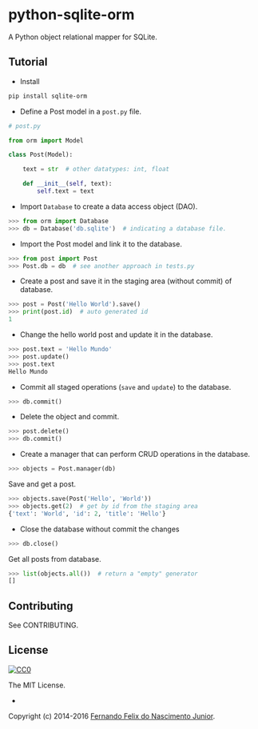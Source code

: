 # python-sqlite-orm

A Python object relational mapper for SQLite.

## Tutorial

* Install

```sh
pip install sqlite-orm
```

* Define a Post model in a `post.py` file.

```py
# post.py

from orm import Model

class Post(Model):

    text = str  # other datatypes: int, float

    def __init__(self, text):
        self.text = text

```

* Import `Database` to create a data access object (DAO).

```py
>>> from orm import Database
>>> db = Database('db.sqlite')  # indicating a database file.
```

* Import the Post model and link it to the database.

```py
>>> from post import Post
>>> Post.db = db  # see another approach in tests.py
```

* Create a post and save it in the staging area (without commit) of database.

```py
>>> post = Post('Hello World').save()
>>> print(post.id)  # auto generated id
1
```

* Change the hello world post and update it in the database.

```py
>>> post.text = 'Hello Mundo'
>>> post.update()
>>> post.text
Hello Mundo
```

* Commit all staged operations (`save` and `update`) to the database.

```py
>>> db.commit()
```

* Delete the object and commit.

```py
>>> post.delete()
>>> db.commit()
```

* Create a manager that can perform CRUD operations in the database.

```py
>>> objects = Post.manager(db)
```

Save and get a post.

```py
>>> objects.save(Post('Hello', 'World'))
>>> objects.get(2)  # get by id from the staging area
{'text': 'World', 'id': 2, 'title': 'Hello'}
```

* Close the database without commit the changes

```py
>>> db.close()
```

Get all posts from database.

```py
>>> list(objects.all())  # return a "empty" generator
[]
```

## Contributing

See CONTRIBUTING.

## License

[![CC0](https://i.creativecommons.org/l/by-nc-sa/4.0/88x31.png)](https://creativecommons.org/licenses/by-nc-sa/4.0/)

The MIT License.

-

Copyright (c) 2014-2016 [Fernando Felix do Nascimento Junior](https://github.com/fernandojunior/).
